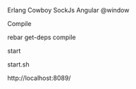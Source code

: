 Erlang Cowboy SockJs Angular
@window

Compile

rebar get-deps compile

start

start.sh

http://localhost:8089/